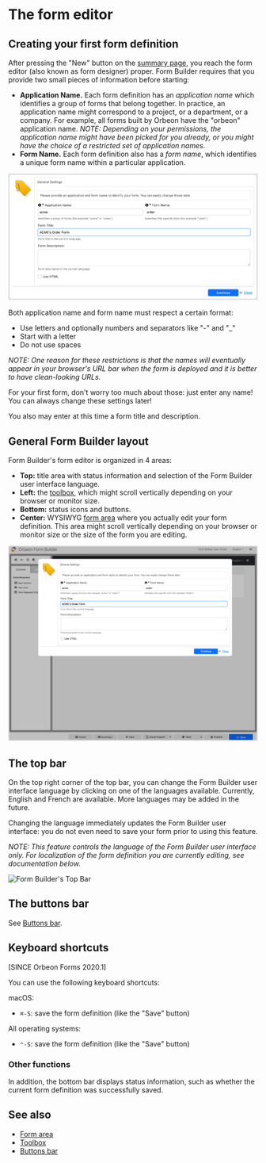 # The form editor

## Creating your first form definition

After pressing the "New" button on the [summary page](../form-builder/summary-page.md), you reach the form editor (also known as form designer) proper. Form Builder requires that you provide two small pieces of information before starting:

* **Application Name.** Each form definition has an _application name_ which identifies a group of forms that belong together. In practice, an application name might correspond to a project, or a department, or a company. For example, all forms built by Orbeon have the "orbeon" application name.
_NOTE: Depending on your permissions, the application name might have been picked for you already, or you might have the choice of a restricted set of application names._
* **Form Name.** Each form definition also has a _form name_, which identifies a unique form name within a particular application.

![Form Settings for a New Form Definition](images/form-settings-new.png)

Both application name and form name must respect a certain format:

* Use letters and optionally numbers and separators like "-" and "_"
* Start with a letter
* Do not use spaces

_NOTE: One reason for these restrictions is that the names will eventually appear in your browser's URL bar when the form is deployed and it is better to have clean-looking URLs._

For your first form, don't worry too much about those: just enter any name! You can always change these settings later!

You also may enter at this time a form title and description.

## General Form Builder layout

Form Builder's form editor is organized in 4 areas:

* **Top:** title area with status information and selection of the Form Builder user interface language.
* **Left:** the [toolbox](../form-builder/toolbox.md), which might scroll vertically depending on your browser or monitor size.
* **Bottom:** status icons and buttons.
* **Center:** WYSIWYG [form area](../form-builder/form-area.md) where you actually edit your form definition. This area might scroll vertically depending on your browser or monitor size or the size of the form you are editing.

![General Layout of Form Builder](images/general-layout.png)

## The top bar

On the top right corner of the top bar, you can change the Form Builder user interface language by clicking on one of the languages available. Currently, English and French are available. More languages may be added in the future.

Changing the language immediately updates the Form Builder user interface: you do not even need to save your form prior to using this feature.

_NOTE: This feature controls the language of the Form Builder user interface only. For localization of the form definition you are currently editing, see documentation below._

![Form Builder's Top Bar](images/top.png)

## The buttons bar

See [Buttons bar](buttons-bar.md).

## Keyboard shortcuts

[SINCE Orbeon Forms 2020.1]

You can use the following keyboard shortcuts:

macOS:

- `⌘-S`: save the form definition (like the "Save" button)

All operating systems:

- `⌃-S`: save the form definition (like the "Save" button)

### Other functions

In addition, the bottom bar displays status information, such as whether the current form definition was successfully saved.

## See also

- [Form area](form-area.md)
- [Toolbox](toolbox.md)
- [Buttons bar](buttons-bar.md)
